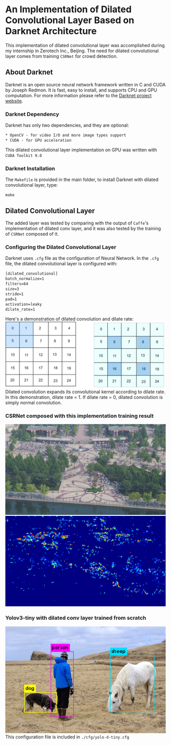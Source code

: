 # An Implementation of Dilated Convolutional Layer Based on Darknet Architecture
This implementation of dilated convolutional layer was accomplished during my internship in Zerotech Inc., Beijing. The need for dilated convolutional layer comes from training `CSRNet` for crowd detection.

## About Darknet
Darknet is an open source neural network framework written in C and CUDA by Joseph Redmon. It is fast, easy to install, and supports CPU and GPU computation. For more information please refer to the [Darknet project website](http://pjreddie.com/darknet).
### Darknet Dependency
Darknet has only two dependencies, and they are optional:
```
* OpenCV - for video I/O and more image types support
* CUDA - for GPU acceleration
```
This dilated convolutional layer implementation on GPU was written with `CUDA Toolkit 9.0`

### Darknet Installation
The `Makefile` is provided in the main folder, to install Darknet with dilated convolutional layer, type:
```
make
```

## Dilated Convolutional Layer

The added layer was tested by comparing with the output of `Caffe`'s implementation of dilated conv layer, and it was also tested by the training of `CSRNet` composed of it.

### Configuring the Dilated Convolutional Layer
Darknet uses `.cfg` file as the configuration of Neural Network. In the `.cfg` file, the dilated convolutional layer is configured with:
```
[dilated_convolutional]
batch_normalize=1
filters=64
size=3
stride=1
pad=1
activation=leaky
dilate_rate=1
```
Here's a demonstration of dilated convolution and dilate rate:
![window](./img/dconv_demo.PNG)
Dilated convolution expands its convolutional kernel according to dilate rate. In this demonstration, dilate rate = 1. If dilate rate = 0, dilated convolution is simply normal convolution.

### CSRNet composed with this implementation training result
![window](./img/CSRNet_rgb_0.png)
![window](./img/CSRNet_density_0.png)

### Yolov3-tiny with dilated conv layer trained from scratch
![window](./img/person.png)
This configuration file is included in `./cfg/yolo-d-tiny.cfg`
